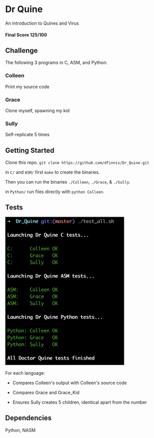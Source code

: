 # Dr Quine

An introduction to Quines and Virus

#### Final Score 125/100

## Challenge

The following 3 programs in C, ASM, and Python:

### Colleen

Print my source code


### Grace

Clone myself, spawning my kid


### Sully

Self-replicate 5 times


## Getting Started

Clone this repo. ```git clone https://github.com/dfinnis/Dr_Quine.git```

in ```C/``` and ```ASM/``` first ```make``` to create the binaries.

Then you can run the binaries ```./Colleen```, ```./Grace```, & ```./Sully```.

in ```Python/``` run files directly with ```python Colleen```.

## Tests

<img src="https://github.com/dfinnis/Dr_Quine/blob/master/img/tests.png" width="379">

For each language:

* Compares Colleen's output with Colleen's source code

* Compares Grace and Grace_Kid

* Ensures Sully creates 5 children, identical apart from the number

## Dependencies

Python, NASM
